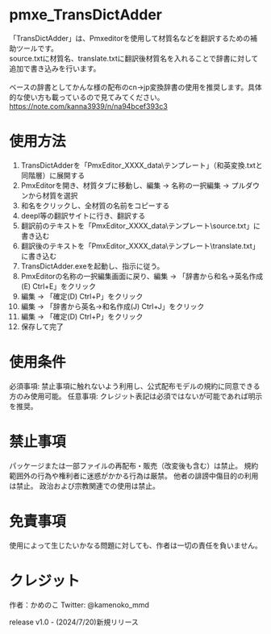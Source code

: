 # pmxe_TransDictAdder<br>
「TransDictAdder」は、Pmxeditorを使用して材質名などを翻訳するための補助ツールです。<br>
source.txtに材質名、translate.txtに翻訳後材質名を入れることで辞書に対して追加で書き込みを行います。<br>
<br>
ベースの辞書としてかんな様の配布のcn→jp変換辞書の使用を推奨します。具体的な使い方も載っているので見てみてください。
https://note.com/kanna3939/n/na94bcef393c3

<h1>使用方法</h1>
    <ol>
        <li>TransDictAdderを「PmxEditor_XXXX_data\テンプレート」（和英変換.txtと同階層）に展開する</li>
        <li>PmxEditorを開き、材質タブに移動し、編集 → 名称の一択編集 → プルダウンから材質を選択</li>
        <li>和名をクリックし、全材質の名前をコピーする</li>
        <li>deepl等の翻訳サイトに行き、翻訳する</li>
        <li>翻訳前のテキストを「PmxEditor_XXXX_data\テンプレート\source.txt」に書き込む</li>
        <li>翻訳後のテキストを「PmxEditor_XXXX_data\テンプレート\translate.txt」に書き込む</li>
        <li>TransDictAdder.exeを起動し、指示に従う。</li>
        <li>PmxEditorの名称の一択編集画面に戻り、編集 → 「辞書から和名→英名作成(E) Ctrl+E」をクリック</li>
        <li>編集 → 「確定(D) Ctrl+P」をクリック</li>
        <li>編集 → 「辞書から英名→和名作成(J) Ctrl+J」をクリック</li>
        <li>編集 → 「確定(D) Ctrl+P」をクリック</li>
        <li>保存して完了</li>
    </ol>

<h1>使用条件</h1>
必須事項: 禁止事項に触れないよう利用し、公式配布モデルの規約に同意できる方のみ使用可能。
任意事項: クレジット表記は必須ではないが可能であれば明示を推奨。

<h1>禁止事項</h1>
パッケージまたは一部ファイルの再配布・販売（改変後も含む）は禁止。
規約範囲外の行為や権利者に迷惑がかかる行為は厳禁。
他者の誹謗中傷目的の利用は禁止。
政治および宗教関連での使用は禁止。

<h1>免責事項</h1>
使用によって生じたいかなる問題に対しても、作者は一切の責任を負いません。

<h1>クレジット</h1>
作者：かめのこ
Twitter: @kamenoko_mmd

release
v1.0 - (2024/7/20)新規リリース
